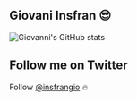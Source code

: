 ## Giovani Insfran 😎 


![Giovanni's GitHub stats](https://github-readme-stats.vercel.app/api?username=gioinsfran1998&count_private=true&show_icons=true&theme=dark)




## Follow me on Twitter

Follow [@insfrangio](https://twitter.com/insfrangio) 🔥
